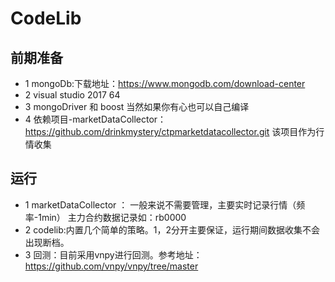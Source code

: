 # CodeLib #
## 前期准备 ##
* 1 mongoDb:下载地址：https://www.mongodb.com/download-center
* 2 visual studio 2017 64
* 3 mongoDriver 和 boost 当然如果你有心也可以自己编译
* 4 依赖项目-marketDataCollector： https://github.com/drinkmystery/ctpmarketdatacollector.git  该项目作为行情收集
## 运行 ##
* 1 marketDataCollector ： 一般来说不需要管理，主要实时记录行情（频率-1min） 主力合约数据记录如：rb0000
* 2 codelib:内置几个简单的策略。1，2分开主要保证，运行期间数据收集不会出现断档。
* 3 回测：目前采用vnpy进行回测。参考地址：https://github.com/vnpy/vnpy/tree/master
